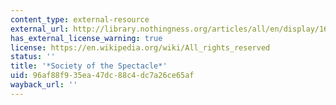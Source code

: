 ```yaml
---
content_type: external-resource
external_url: http://library.nothingness.org/articles/all/en/display/16
has_external_license_warning: true
license: https://en.wikipedia.org/wiki/All_rights_reserved
status: ''
title: '*Society of the Spectacle*'
uid: 96af88f9-35ea-47dc-88c4-dc7a26ce65af
wayback_url: ''
---
```

